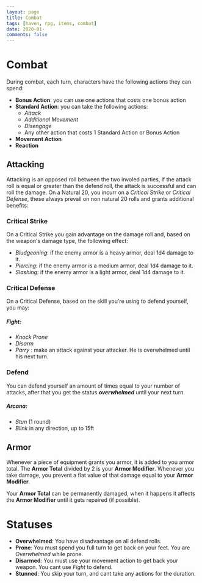 ```yaml
---
layout: page
title: Combat
tags: [haven, rpg, items, combat]
date: 2020-01-
comments: false
---
```


# Combat

During combat, each turn, characters have the following actions they can spend:
- __Bonus Action__: you can use one actions that costs one bonus action
- __Standard Action__: you can take the following actions:
  - _Attack_
  - _Additional Movement_
  - _Disengage_
  - Any other action that costs 1 Standard Action or Bonus Action
- __Movement Action__
- __Reaction__

## Attacking 
Attacking is an opposed roll between the two involed parties, if the attack roll is equal or greater than the defend roll, the attack is successful and can roll the damage.
On a Natural 20, you incurr on a _Critical Strike_ or _Critical Defense_, these always prevail on non natural 20 rolls and grants additional benefits:

### Critical Strike
On a Critical Strike you gain advantage on the damage roll and, based on the weapon's damage type, the following effect:
- _Bludgeoning_: if the enemy armor is a heavy armor, deal 1d4 damage to it.
- _Piercing_: if the enemy armor is a medium armor, deal 1d4 damage to it.
- _Slashing_: if the enemy armor is a light armor, deal 1d4 damage to it.

### Critical Defense
On a Critical Defense, based on the skill you're using to defend yourself, you may:
##### Fight:
- _Knock Prone_
- _Disarm_
- _Parry_ : make an attack against your attacker. He is overwhelmed until his next turn.

### Defend
You can defend yourself an amount of times equal to your number of attacks, after that you get the status ___overwhelmed___ until your next turn.

##### Arcana:
- _Stun_ (1 round)
- _Blink_ in any direction, up to 15ft

## Armor
Whenever a piece of equipment grants you armor, it is added to you armor total. The __Armor Total__ divided by 2 is your __Armor Modifier__.
Whenever you take damage, you prevent a flat value of that damage equal to your __Armor Modifier__.

Your __Armor Total__ can be permanently damaged, when it happens it affects the __Armor Modifier__ until it gets repaired (if possible).

# Statuses
- __Overwhelmed__: You have disadvantage on all defend rolls.
- __Prone__: You must spend you full turn to get back on your feet. You are _Overwhelmed_ while prone.
- __Disarmed__: You must use your movement action to get back your weapon. You cant use _Fight_ to defend.
- __Stunned__: You skip your turn, and cant take any actions for the duration.
